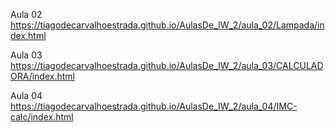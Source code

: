 Aula 02
https://tiagodecarvalhoestrada.github.io/AulasDe_IW_2/aula_02/Lampada/index.html

Aula 03
https://tiagodecarvalhoestrada.github.io/AulasDe_IW_2/aula_03/CALCULADORA/index.html

Aula 04
https://tiagodecarvalhoestrada.github.io/AulasDe_IW_2/aula_04/IMC-calc/index.html
